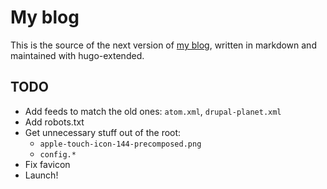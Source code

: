 # My blog

This is the source of the next version of [my blog](https://ohthehugemanatee.org), written in markdown and maintained with hugo-extended.

## TODO

- Add feeds to match the old ones: `atom.xml`, `drupal-planet.xml`
- Add robots.txt
- Get unnecessary stuff out of the root:
  - `apple-touch-icon-144-precomposed.png` 
  - `config.*`
- Fix favicon
- Launch!
